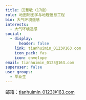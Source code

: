 ```yaml
---
title: 田慧敏（17级）
role: 地图制图学与地理信息工程
bio: 大气环境遥感
interests:
  - 大气环境遥感
social:
  - display:
      header: false
    link: tianhuimin_0123@163.com
    icon_pack: fas
    icon: envelope
email: tianhuimin_0123@163.com
superuser: false
user_groups:
  - 毕业生
---
```

邮箱：tianhuimin_0123@163.com
